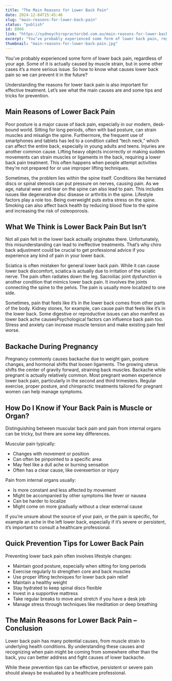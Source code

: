 ```yaml
---
title: "The Main Reasons for Lower Back Pain"
date: 2024-12-04T15:45:46
slug: "main-reasons-for-lower-back-pain"
status: "publish"
id: 8966
link: "https://sydneychiropractorcbd.com.au/main-reasons-for-lower-back-pain/"
excerpt: "You’ve probably experienced some form of lower back pain, regardless of your age. Some of it is actually caused by muscle strain, but in some other cases it’s a more serious issue. So how to know what causes lower back pain so we can prevent it in the future? Understanding the reasons for lower back […]"
thumbnail: "main-reasons-for-lower-back-pain.jpg"
---
```


You’ve probably experienced some form of lower back pain, regardless of your age. Some of it is actually caused by muscle strain, but in some other cases it’s a more serious issue. So how to know what causes lower back pain so we can prevent it in the future?

Understanding the reasons for lower back pain is also important for effective treatment. Let’s see what the main causes are and some tips and tricks for prevention.

## Main Reasons of Lower Back Pain

Poor posture is a major cause of back pain, especially in our modern, desk-bound world. Sitting for long periods, often with bad posture, can strain muscles and misalign the spine. Furthermore, the frequent use of smartphones and tablets has led to a condition called “tech neck,” which can affect the entire back, especially in young adults and teens. Injuries are another common cause. Lifting heavy objects incorrectly or making sudden movements can strain muscles or ligaments in the back, requiring a lower back pain treatment. This often happens when people attempt activities they’re not prepared for or use improper lifting techniques.

Sometimes, the problem lies within the spine itself. Conditions like herniated discs or spinal stenosis can put pressure on nerves, causing pain. As we age, natural wear and tear on the spine can also lead to pain. This includes issues like degenerative disc disease or arthritis in the spine. Lifestyle factors play a role too. Being overweight puts extra stress on the spine. Smoking can also affect back health by reducing blood flow to the spine and increasing the risk of osteoporosis.

## What We Think is Lower Back Pain But Isn’t

Not all pain felt in the lower back actually originates there. Unfortunately, this misunderstanding can lead to ineffective treatments. That’s why chiro back adjustment could be crucial to get professional advice if you experience any kind of pain in your lower back.

Sciatica is often mistaken for general lower back pain. While it can cause lower back discomfort, sciatica is actually due to irritation of the sciatic nerve. The pain often radiates down the leg. Sacroiliac joint dysfunction is another condition that mimics lower back pain. It involves the joints connecting the spine to the pelvis. The pain is usually more localized to one side.

Sometimes, pain that feels like it’s in the lower back comes from other parts of the body. Kidney stones, for example, can cause pain that feels like it’s in the lower back. Some digestive or reproductive issues can also manifest as lower back ache causesPsychological factors can influence back pain too. Stress and anxiety can increase muscle tension and make existing pain feel worse.

## Backache During Pregnancy

Pregnancy commonly causes backache due to weight gain, posture changes, and hormonal shifts that loosen ligaments. The growing uterus shifts the center of gravity forward, straining back muscles. Backache while pregnant is actually relatively common. Most pregnant women experience lower back pain, particularly in the second and third trimesters. Regular exercise, proper posture, and chiropractic treatments tailored for pregnant women can help manage symptoms.

## How Do I Know if Your Back Pain is Muscle or Organ?

Distinguishing between muscular back pain and pain from internal organs can be tricky, but there are some key differences.

Muscular pain typically:

- Changes with movement or position
- Can often be pinpointed to a specific area
- May feel like a dull ache or burning sensation
- Often has a clear cause, like overexertion or injury

Pain from internal organs usually:

- Is more constant and less affected by movement
- Might be accompanied by other symptoms like fever or nausea
- Can be harder to localize
- Might come on more gradually without a clear external cause

If you’re unsure about the source of your pain, or the pain is specific, for example an ache in the left lower back, especially if it’s severe or persistent, it’s important to consult a healthcare professional.

## Quick Prevention Tips for Lower Back Pain

Preventing lower back pain often involves lifestyle changes:

- Maintain good posture, especially when sitting for long periods
- Exercise regularly to strengthen core and back muscles
- Use proper lifting techniques for lower back pain relief
- Maintain a healthy weight
- Stay hydrated to keep spinal discs flexible
- Invest in a supportive mattress
- Take regular breaks to move and stretch if you have a desk job
- Manage stress through techniques like meditation or deep breathing

## The Main Reasons for Lower Back Pain – Conclusion

Lower back pain has many potential causes, from muscle strain to underlying health conditions. By understanding these causes and recognizing when pain might be coming from somewhere other than the back, you can better address and fight causes of lower backache.

While these prevention tips can be effective, persistent or severe pain should always be evaluated by a healthcare professional.
